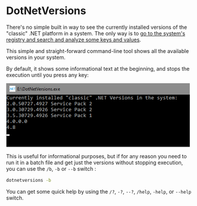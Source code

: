 # DotNetVersions

There's no simple built in way to see the currently installed versions of the "classic" .NET platform in a system. The only way is to [go to the system's registry and search and analyze some keys and values](https://docs.microsoft.com/en-us/dotnet/framework/migration-guide/how-to-determine-which-versions-are-installed).

This simple and straight-forward command-line tool shows all the available versions in your system.

By default, it shows some informational text at the beginning, and stops the execution until you press any key:

![The results of running the program in my system](dotnetversions.png)

This is useful for informational purposes, but if for any reason you need to run it in a batch file and get just the versions without stopping execution, you can use the `/b`, `-b` or `--b` switch :

```bash
dotnetversions -b
```

You can get some quick help by using the `/?`, `-?`, `--?`, `/help`, `-help`, or `--help` switch.
